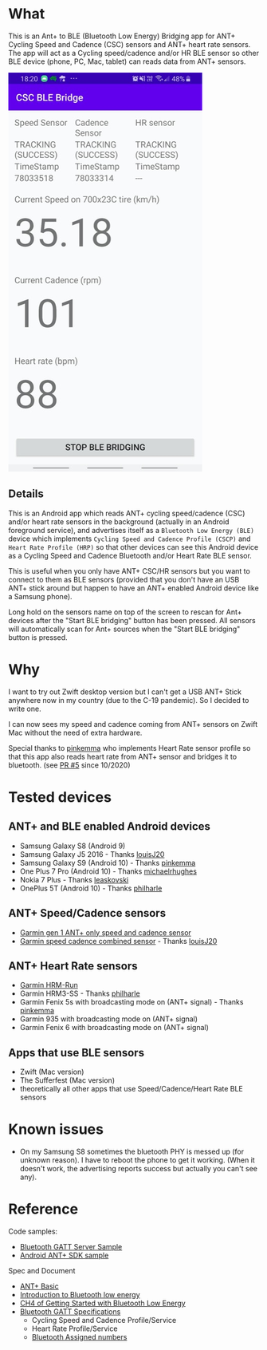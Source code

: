 
# What

This is an Ant+ to BLE (Bluetooth Low Energy) Bridging app for ANT+ Cycling Speed and Cadence (CSC) sensors and ANT+ heart rate sensors.
The app will act as a Cycling speed/cadence and/or HR BLE sensor so other BLE device (phone, PC, Mac, tablet) can reads data from ANT+ sensors.

![Screenshot](screenshots/screenshot_2.jpg)


## Details

This is an Android app which reads ANT+ cycling speed/cadence (CSC) and/or heart rate sensors in the background (actually in an Android foreground service), and advertises itself as a `Bluetooth Low Energy (BLE)` device which implements `Cycling Speed and Cadence Profile (CSCP)` and `Heart Rate Profile (HRP)` so that other devices can see this Android device as a Cycling Speed and Cadence Bluetooth and/or Heart Rate BLE sensor.

This is useful when you only have ANT+ CSC/HR sensors but you want to connect to them as BLE sensors (provided that you don't have an USB ANT+ stick around but happen to have an ANT+ enabled Android device like a Samsung phone).

Long hold on the sensors name on top of the screen to rescan for Ant+ devices after the "Start BLE bridging" button has been pressed. All sensors will automatically scan for Ant+ sources when the "Start BLE bridging" button is pressed.

# Why

I want to try out Zwift desktop version but I can't get a USB ANT+ Stick anywhere now in my country (due to the C-19 pandemic). So I decided to write one.

I can now sees my speed and cadence coming from ANT+ sensors on Zwift Mac without the need of extra hardware.

Special thanks to [pinkemma](https://github.com/pinkemma) who implements Heart Rate sensor profile so that this app also reads heart rate from ANT+ sensor and bridges it to bluetooth. (see [PR #5](https://github.com/starryalley/CSC_BLE_Bridge/pull/5) since 10/2020)

# Tested devices

## ANT+ and BLE enabled Android devices
- Samsung Galaxy S8 (Android 9)
- Samsung Galaxy J5 2016 - Thanks [louisJ20](https://github.com/louisJ20)
- Samsung Galaxy S9 (Android 10) - Thanks [pinkemma](https://github.com/pinkemma)
- One Plus 7 Pro (Android 10) - Thanks [michaelrhughes](https://github.com/michaelrhughes)
- Nokia 7 Plus - Thanks [leaskovski](https://github.com/leaskovski)
- OnePlus 5T (Android 10) - Thanks [philharle](https://github.com/philharle)

## ANT+ Speed/Cadence sensors
- [Garmin gen 1 ANT+ only speed and cadence sensor](https://buy.garmin.com/en-MW/ssa/p/146897)
- [Garmin speed cadence combined sensor](https://www.thisisant.com/directory/gsc-10-speed-cadence-bike-sensor) - Thanks [louisJ20](https://github.com/louisJ20)

## ANT+ Heart Rate sensors
- [Garmin HRM-Run](https://buy.garmin.com/en-AU/AU/p/530376)
- Garmin HRM3-SS - Thanks [philharle](https://github.com/philharle)
- Garmin Fenix 5s with broadcasting mode on (ANT+ signal) - Thanks [pinkemma](https://github.com/pinkemma)
- Garmin 935 with broadcasting mode on (ANT+ signal)
- Garmin Fenix 6 with broadcasting mode on (ANT+ signal) 

## Apps that use BLE sensors
- Zwift (Mac version)
- The Sufferfest (Mac version)
- theoretically all other apps that use Speed/Cadence/Heart Rate BLE sensors


# Known issues

- On my Samsung S8 sometimes the bluetooth PHY is messed up (for unknown reason). I have to reboot the phone to get it working. (When it doesn't work, the advertising reports success but actually you can't see any).

# Reference

Code samples:
- [Bluetooth GATT Server Sample](https://github.com/androidthings/sample-bluetooth-le-gattserver)
- [Android ANT+ SDK sample](https://www.thisisant.com/resources/android-ant-sdk/)

Spec and Document
- [ANT+ Basic](https://www.thisisant.com/developer/ant/ant-basics)
- [Introduction to Bluetooth low energy](https://learn.adafruit.com/introduction-to-bluetooth-low-energy/gatt)
- [CH4 of Getting Started with Bluetooth Low Energy](https://www.oreilly.com/library/view/getting-started-with/9781491900550/ch04.html)
- [Bluetooth GATT Specifications](https://www.bluetooth.com/specifications/gatt)
  - Cycling Speed and Cadence Profile/Service
  - Heart Rate Profile/Service
  - [Bluetooth Assigned numbers](https://www.bluetooth.com/specifications/assigned-numbers/service-discovery/)
